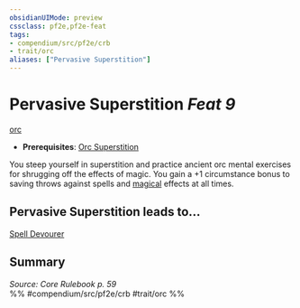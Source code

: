```yaml
---
obsidianUIMode: preview
cssclass: pf2e,pf2e-feat
tags:
- compendium/src/pf2e/crb
- trait/orc
aliases: ["Pervasive Superstition"]
---
```

# Pervasive Superstition  *Feat 9*  
[orc](orc.md "Orc Ancestry & Heritage Trait")  

- **Prerequisites**: [Orc Superstition](orc-superstition.md)

You steep yourself in superstition and practice ancient orc mental exercises for shrugging off the effects of magic. You gain a +1 circumstance bonus to saving throws against spells and [magical](magical.md "Magical Item Trait") effects at all times.

## Pervasive Superstition leads to...

[Spell Devourer](spell-devourer-apg.md)

## Summary

*Source: Core Rulebook p. 59*  
%% #compendium/src/pf2e/crb #trait/orc %%